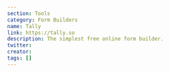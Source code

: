 ```yaml
---
section: Tools
category: Form Builders
name: Tally
link: https://tally.so
description: The simplest free online form builder.
twitter:
creator:
tags: []
---
```

